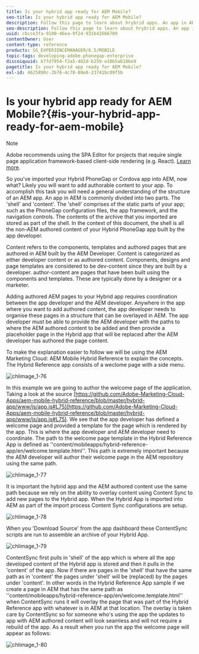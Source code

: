 ```yaml
---
title: Is your hybrid app ready for AEM Mobile?
seo-title: Is your hybrid app ready for AEM Mobile?
description: Follow this page to learn about hrybrid apps. An app in AEM is commonly divided into two parts. The 'shell' and 'content' and this page provides more insight on these topics.
seo-description: Follow this page to learn about hrybrid apps. An app in AEM is commonly divided into two parts. The 'shell' and 'content' and this page provides more insight on these topics.
uuid: cbcce3fa-9100-46ea-9f24-931b42666709
contentOwner: User
content-type: reference
products: SG_EXPERIENCEMANAGER/6.5/MOBILE
topic-tags: developing-adobe-phonegap-enterprise
discoiquuid: b7fd7954-f2a5-402d-b259-e18b5a618be9
pagetitle: Is your hybrid app ready for AEM Mobile?
exl-id: 4625890c-2b76-4c78-88e8-23741bc09f5b
---
```

# Is your hybrid app ready for AEM Mobile?{#is-your-hybrid-app-ready-for-aem-mobile}

>[!NOTE]
>
>Adobe recommends using the SPA Editor for projects that require single page application framework-based client-side rendering (e.g. React). [Learn more](/help/sites-developing/spa-overview.md).

So you've imported your Hybrid PhoneGap or Cordova app into AEM, now what? Likely you will want to add authorable content to your app. To accomplish this task you will need a general understanding of the structure of an AEM app. An app in AEM is commonly divided into two parts. The 'shell' and 'content'. The 'shell' comprises of the static parts of your app; such as the PhoneGap configuration files, the app framework, and the navigation controls. The contents of the archive that you imported are stored as part of the shell. In the context of this document, the shell is all the non-AEM authored content of your Hybrid PhoneGap app built by the app developer.

Content refers to the components, templates and authored pages that are authored in AEM built by the AEM Developer. Content is categorized as either developer content or as authored content. Components, designs and page templates are considered to be dev-content since they are built by a developer. author-content are pages that have been built using the components and templates. These are typically done by a designer or a marketer.

Adding authored AEM pages to your Hybrid app requires coordination between the app developer and the AEM developer. Anywhere in the app where you want to add authored content, the app developer needs to organise these pages in a structure that can be overlayed in AEM. The app developer must be able to provide the AEM developer with the paths to where the AEM authored content to be added and then provide a placeholder page in the Hybrid app that will be replaced after the AEM developer has authored the page content.

To make the explanation easier to follow we will be using the AEM Marketing Cloud: AEM Mobile Hybrid Reference to explain the concepts. The Hybrid Reference app consists of a weclome page with a side menu.

![chlimage_1-76](assets/chlimage_1-76.png)

In this example we are going to author the welcome page of the application. Taking a look at the source [https://github.com/Adobe-Marketing-Cloud-Apps/aem-mobile-hybrid-reference/blob/master/hybrid-app/www/js/app.js#L75](https://github.com/Adobe-Marketing-Cloud-Apps/aem-mobile-hybrid-reference/blob/master/hybrid-app/www/js/app.js#L75). We see that the app developer has defined a welcome page and provided a template for the page which is rendered by the app. This is where the app developer and AEM developer need to coordinate. The path to the welcome page template in the Hybrid Reference App is defined as ''content/mobileapps/hybrid-reference-app/en/welcome.template.html''. This path is extremely important because the AEM developer will author their welcome page in the AEM repository using the same path.

![chlimage_1-77](assets/chlimage_1-77.png)

It is important the hybrid app and the AEM authored content use the same path because we rely on the ability to overlay content using Content Sync to add new pages to the Hybrid app. When the Hybrid App is imported into AEM as part of the import process Content Sync configurations are setup.

![chlimage_1-78](assets/chlimage_1-78.png)

When you 'Download Source' from the app dashboard these ContentSync scripts are run to assemble an archive of your Hybrid App.

![chlimage_1-79](assets/chlimage_1-79.png)

ContentSync first pulls in 'shell' of the app which is where all the app developed content of the Hybrid app is stored and then it pulls in the 'content' of the app. Now if there are pages in the 'shell' that have the same path as in 'content' the pages under 'shell' will be (replaced) by the pages under 'content'. In other words in the Hybrid Reference App sample if we create a page in AEM that has the same path as ''content/mobileapps/hybrid-reference-app/en/welcome.template.html'' when ContentSync runs it will overlay the page that was part of the Hybrid Reference app with whatever is in AEM at that location. The overlay is taken care by ContentSync so for someone who's using the app the updates to app with AEM authored content will look seamless and will not require a rebuild of the app. As a result when you run the app the welcome page will appear as follows:

![chlimage_1-80](assets/chlimage_1-80.png)
